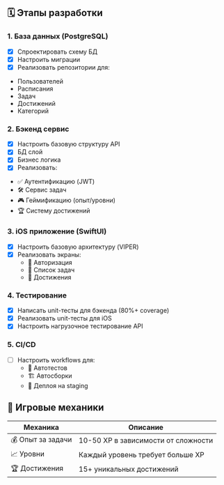 ## 🗓 Этапы разработки

### 1. База данных (PostgreSQL)
- [x]  Спроектировать схему БД
- [x]  Настроить миграции 
- [x]  Реализовать репозитории для:
  - Пользователей
  - Расписания
  - Задач
  - Достижений
  - Категорий

### 2. Бэкенд сервис
- [x]  Настроить базовую структуру API
- [x]  БД слой
- [x]  Бизнес логика
- [x]  Реализовать:
  - ✅ Аутентификацию (JWT)
  - 🛠  Сервис задач
  - 🎮 Геймификацию (опыт/уровни)
  - 🏆 Систему достижений

### 3. iOS приложение (SwiftUI)
- [x] Настроить базовую архитектуру (VIPER)
- [x] Реализовать экраны:
  - 🔐 Авторизация
  - 📝 Список задач
  - 🏅 Достижения

### 4. Тестирование
- [x]  Написать unit-тесты для бэкенда (80%+ coverage)
- [x]  Реализовать unit-тесты для iOS
- [x]  Настроить нагрузочное тестирование API

### 5. CI/CD
- [ ] Настроить workflows для:
  - 🧪 Автотестов
  - 🏗 Автосборки
  - 🚀 Деплоя на staging

## 🎯 Игровые механики
| Механика             | Описание                          |
|----------------------|-----------------------------------|
| 💰 Опыт за задачи    | 10-50 XP в зависимости от сложности |
| 📈 Уровни            | Каждый уровень требует больше XP |
| 🏆 Достижения        | 15+ уникальных достижений         |
